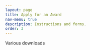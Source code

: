 ```yaml
---
layout: page
title: Apply for an Award
nav-menu: true
description: Instructions and forms.
order: 3
---
```

Various downloads 
